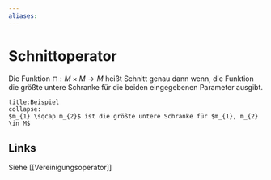 ```yaml
---
aliases: 
---
```

# Schnittoperator 
Die Funktion $\sqcap:M \times M \rightarrow M$ heißt Schnitt genau dann wenn, die Funktion die größte untere Schranke für die beiden eingegebenen Parameter ausgibt.
```ad-example
title:Beispiel
collapse:
$m_{1} \sqcap m_{2}$ ist die größte untere Schranke für $m_{1}, m_{2} \in M$
```

## Links
Siehe [[Vereinigungsoperator]]